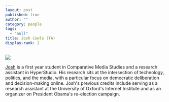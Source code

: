 ```yaml
---
layout: post
published: true
author: ""
category: people
tags: 
  - "null"
title: Josh Cowls (TA)
display-rank: 2
---
```


![]({{site.baseurl}}/assets/dsc_0059-e1443813023533%20(1).jpg)

[Josh](http://joshcowls.com) is a first year student in Comparative Media Studies and a research assistant in HyperStudio. His research sits at the intersection of technology, politics, and the media, with a particular focus on democratic deliberation and decision-making online. Josh's previous credits include serving as a research assistant at the University of Oxford's Internet Institute and as an organizer on President Obama's re-election campaign. 
